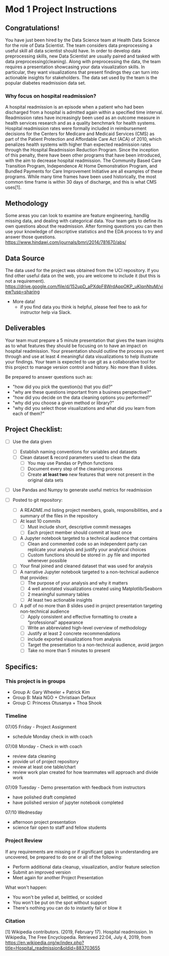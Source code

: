 # Mod 1 Project Instructions


## Congratulations! 

You have just been hired by the Data Science team at Health Data Science for the role of Data Scientist. The team considers data preprocessing a useful skill all data scientist should have. In order to develop data preprocessing skills, new Data Scientist are usually paired and tasked with data preprocessing(cleaning). Along with preprocessing the data, the team requires a presentation showcasing your data visualization skills. In particular, they want visualizations that present findings they can turn into actionable insights for stakeholders. The data set used by the team is the popular diabetes readmission data set.  

### Why focus on hospital readmission? 
A hospital readmission is an episode when a patient who had been discharged from a hospital is admitted again within a specified time interval. Readmission rates have increasingly been used as an outcome measure in health services research and as a quality benchmark for health systems. Hospital readmission rates were formally included in reimbursement decisions for the Centers for Medicare and Medicaid Services (CMS) as part of the Patient Protection and Affordable Care Act (ACA) of 2010, which penalizes health systems with higher than expected readmission rates through the Hospital Readmission Reduction Program. Since the inception of this penalty, there have been other programs that have been introduced, with the aim to decrease hospital readmission. The Community Based Care Transition Program, Independence At Home Demonstration Program, and Bundled Payments for Care Improvement Initiative are all examples of these programs. While many time frames have been used historically, the most common time frame is within 30 days of discharge, and this is what CMS uses[1].
## Methodology 
Some areas you can look to examine are feature engineering, handlig missing data, and dealing with categorical data. Your team gets to define its own questions about the readmission. After forming questions you can then use your knowledge of descriptive statistics and the EDA process to try and answer those questions. 
https://www.hindawi.com/journals/bmri/2014/781670/abs/


## Data Source
The data used for the project was obtained from the UCI repository. If you find other useful data on the web, you are welcome to include it (but this is not a requirement).  
https://drive.google.com/file/d/152upD_aPXdpF8WrdAppOKP_uKlqnNtuM/view?usp=sharing
- More data!
  - if you find data you think is helpful, please feel free to ask for instructor help via Slack.


## Deliverables
Your team must prepare a 5 minute presentation that gives the team insights as to what features they should be focusing on to have an impact on hospital readmission. Your presentation should outline the process you went through and use at least 4 meaningful data visualizations to help illustrate your findings. Your team is expected to use git as a collaborative tool for this project to manage version control and history.  No more than 8 slides.

Be prepared to answer questions such as:
- "how did you pick the question(s) that you did?"
- "why are these questions important from a business perspective?"
- "how did you decide on the data cleaning options you performed?"
- "why did you choose a given method or library?"
- "why did you select those visualizations and what did you learn from each of them?"

## Project Checklist:

 - [ ] Use the data given
   - [ ] Establish naming conventions for variables and datasets
   - [ ] Clean dataset & record parameters used to clean the data
     - [ ] You may use Pandas or Python functions
     - [ ] Document every step of the cleaning process
     - [ ] Create **at least two** new features that were not present in the original data sets
 - [ ] Use Pandas and Numpy to generate useful metrics for readmission

 - [ ] Posted to git repository:
   - [ ] A README.md listing project members, goals, responsibilities, and a summary of the files in the repository
   - [ ] At least 10 commits
     - [ ] Must include short, descriptive commit messages
     - [ ] Each project member should commit at least once
   - [ ] A Jupyter notebook targeted to a technical audience that contains
     - [ ] Clean and commented code so an independent party can replicate your analysis and justify your analytical choices
     - [ ] Custom functions should be stored in .py file and imported whenever possible
   - [ ] Your final joined and cleaned dataset that was used for analysis
   - [ ] A narrative Jupyter notebook targeted to a non-technical audience that provides:
     - [ ] The purpose of your analysis and why it matters
     - [ ] 4 well annotated visualizations created using Matplotlib/Seaborn
     - [ ] 2 meaningful summary tables
     - [ ] At least two actionable insights 
   - [ ] A pdf of no more than 8 slides used in project presentation targeting non-technical audience
     - [ ] Apply consistent and effective formatting to create a “professional” appearance
     - [ ] Write an abbreviated high-level overview of methodology
     - [ ] Justify at least 2 concrete recommendations 
     - [ ] include exported visualizations from analysis
     - [ ] Target the presentation to a non-technical audience, avoid jargon
     - [ ] Take no more than 5 minutes to present
 
## Specifics:
### This project is in groups
- Group A: Gary Wheeler + Patrick Kim
- Group B: Maia NGO + Christiaan Defaux
- Group C: Princess Otusanya + Thoa Shook

### Timeline

07/05 Friday - Project Assignment 
 - schedule Monday check in with coach
 
07/08 Monday - Check in with coach 
 - review data cleaning
 - provide url of project repository
 - review at least one table/chart
 - review work plan created for how teammates will approach and divide work
 
07/09 Tuesday - Demo presentation with feedback from instructors 
 - have polished draft completed
 - have polished version of jupyter notebook completed
 
07/10 Wednesday 
 - afternoon project presentation
 - science fair open to staff and fellow students

### Project Review
If any requirements are missing or if significant gaps in understanding are uncovered, be prepared to do one or all of the following:
 - Perform additional data cleanup, visualization, and/or feature selection 
 - Submit an improved version
 - Meet again for another Project Presentation
 
What won't happen:
 - You won't be yelled at, belittled, or scolded
 - You won't be put on the spot without support
 - There's nothing you can do to instantly fail or blow it
### Citation
[1] Wikipedia contributors. (2019, February 17). Hospital readmission. In Wikipedia, The Free Encyclopedia. Retrieved 22:04, July 4, 2019, from https://en.wikipedia.org/w/index.php?title=Hospital_readmission&oldid=883703655
